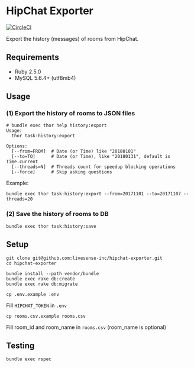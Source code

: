 HipChat Exporter
================

[![CircleCI](https://circleci.com/gh/livesense-inc/hipchat-exporter.svg?style=svg)](https://circleci.com/gh/livesense-inc/hipchat-exporter)

Export the history (messages) of rooms from HipChat.

## Requirements

* Ruby 2.5.0
* MySQL 5.6.4+ (utf8mb4)

## Usage

### (1) Export the history of rooms to JSON files

```
# bundle exec thor help history:export
Usage:
  thor task:history:export

Options:
  [--from=FROM]  # Date (or Time) like "20180101"
  [--to=TO]      # Date (or Time), like "20180131", default is Time.current
  [--threads=N]  # Threads count for speedup blocking operations
  [--force]      # Skip asking questions
```

Example:

```
bundle exec thor task:history:export --from=20171101 --to=20171107 --threads=20
```

### (2) Save the history of rooms to DB

```
bundle exec thor task:history:save
```

## Setup

```
git clone git@github.com:livesense-inc/hipchat-exporter.git
cd hipchat-exporter
```

```
bundle install --path vendor/bundle
bundle exec rake db:create
bundle exec rake db:migrate
```

```
cp .env.example .env
```

Fill `HIPCHAT_TOKEN` in `.env`

```
cp rooms.csv.example rooms.csv
```

Fill room_id and room_name in `rooms.csv` (room_name is optional)

## Testing

```
bundle exec rspec
```
